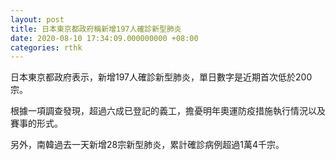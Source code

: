 ```yaml
---
layout: post
title: 日本東京都政府稱新增197人確診新型肺炎
date: 2020-08-10 17:34:09.000000000 +08:00
categories: rthk
---
```


日本東京都政府表示，新增197人確診新型肺炎，單日數字是近期首次低於200宗。

根據一項調查發現，超過六成已登記的義工，擔憂明年奧運防疫措施執行情況以及賽事的形式。

另外，南韓過去一天新增28宗新型肺炎，累計確診病例超過1萬4千宗。
